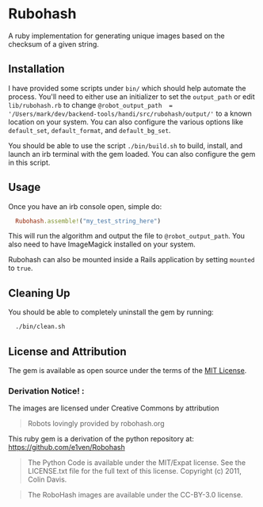 # Rubohash

A ruby implementation for generating unique images based on the checksum of a given string.

## Installation

I have provided some scripts under `bin/` which should help automate the process. You'll need to either use an initializer to set the `output_path` or edit `lib/rubohash.rb` to change `@robot_output_path  = '/Users/mark/dev/backend-tools/handi/src/rubohash/output/'` to a known location on your system. You can also configure the various options like `default_set`, `default_format`, and `default_bg_set`.

You should be able to use the script `./bin/build.sh` to build, install, and launch an irb terminal with the gem loaded. You can also configure the gem in this script.

## Usage

Once you have an irb console open, simple do:

```rb
  Rubohash.assemble!("my_test_string_here")
```

This will run the algorithm and output the file to `@robot_output_path`. You also need to have ImageMagick installed on your system.

Rubohash can also be mounted inside a Rails application by setting `mounted` to `true`.

## Cleaning Up

You should be able to completely uninstall the gem by running:

```sh
  ./bin/clean.sh
```

## License and Attribution

The gem is available as open source under the terms of the [MIT License](https://opensource.org/licenses/MIT).

### Derivation Notice! :

The images are licensed under Creative Commons by attribution

> Robots lovingly provided by robohash.org

This ruby gem is a derivation of the python repository at: https://github.com/e1ven/Robohash

> The Python Code is available under the MIT/Expat license. See the LICENSE.txt file for the full text of this license. Copyright (c) 2011, Colin Davis.

> The RoboHash images are available under the CC-BY-3.0 license.
